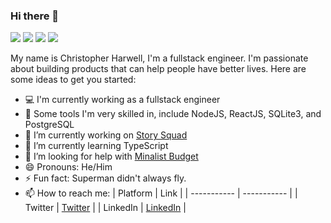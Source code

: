 ### Hi there 👋
<a><img src="https://img.shields.io/badge/Backend-NodeJS-success"></a>
<a><img src="https://img.shields.io/badge/Database-PostgreSQL-9cf"></a>
<a><img src="https://img.shields.io/badge/Langauge-TypeScript-informational"></a>
<a><img src="https://img.shields.io/badge/Frontend-React-informational"></a>

My name is Christopher Harwell, I'm a fullstack engineer. I'm passionate about building products that can help people have better lives.
Here are some ideas to get you started:

- 💻 I'm currently working as a fullstack engineer
- 🔨 Some tools I'm very skilled in, include NodeJS, ReactJS, SQLite3, and PostgreSQL
- 🔭 I’m currently working on [Story Squad](https://github.com/Lambda-School-Labs/story-squad-be-e)
- 🌱 I’m currently learning TypeScript
- 🤔 I’m looking for help with [Minalist Budget](https://github.com/ChristopherHarwell/minimalist_budget_frontend/)
- 😄 Pronouns: He/Him
- ⚡ Fun fact: Superman didn't always fly.
- 📫 How to reach me: 
| Platform | Link |
| ----------- | ----------- |
| Twitter | [Twitter](https://twitter.com/_ChrisHarwell_) |
| LinkedIn | [LinkedIn](https://www.linkedin.com/in/christopher-e-harwell/)  | 


 <!-- - 💬 Ask me about ... -->

<!-- - 👯 I’m looking to collaborate on ... -->

